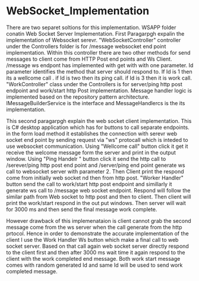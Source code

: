 # WebSocket_Implementation
There are two separet soltions for this implementation.
WSAPP folder conatin Web Socket Server Implementation.
First Paragarpgh expalin the implementation of Websocket serevr.
"WebSocketController" controller under the Controllers folder is for /message websocket end point implementation. Within this controller there are two other methods for send messages to client come from HTTP Post end points and Ws Client.
/message ws endpont has implemented with get with with one parameter. Id parameter identifies the method that server should respond to. If Id is 1 then its a wellcome call . if Id is two then its ping call. if Id is 3 then it is work call.
"WorkController" class under the Controllers is for server/ping http post endpoint and work/start http Post implementation.
Message handler logic is implemented based on the repository pattern architecture. IMessageBuilderService is the interface and MessageHandlercs is the its implementation.

This second paragarpgh explain the web socket client implementation.
This is C# desktop application which has for buttons to call separate endpoints. 
in the form load method it establishes the connection with serevr web socket end point by sending request via "ws" protocall which is inteded to use websocket communication.
Using "Wellcome call" button click it get it receive the welcome message form the server and print in the output window.
Using "Ping Handelr " button click it send the http call to /serever/ping http post end point and /server/ping end point generate ws call to websocket server with parameter 2.
Then Client print the respond come from initially web socket nd then from http post.
"Worker Handler" button send the call to work/start http post endpoint and simillarly it generate ws call to /message web socket endpoint. Respond will follow the similar path from Web socket to http post and then to client. Then client will print the work/start respond in the out put windows. Then server will wait for 3000 ms and then send the final message work complete.

However drawback of this implemenataion is client cannot grab the second message come from the ws server when the call generate from the http prtocol. Hence in order to demonstrate the accurate implementation of the client I use the Work Handler Ws button which make a final call to web socket server. Based on that call again web socket server directly respond to the client first and then after 3000 ms wait time it again respond to the client with the work completed end message. Both work start message comes with random generated Id and same Id will be used to send work completed message. 
